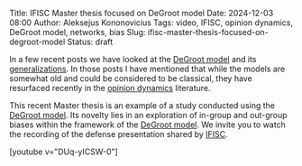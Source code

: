 Title: IFISC Master thesis focused on DeGroot model
Date: 2024-12-03 08:00
Author: Aleksejus Kononovicius
Tags: video, IFISC, opinion dynamics, DeGroot model, networks, bias
Slug: ifisc-master-thesis-focused-on-degroot-model
Status: draft

In a few recent posts we have looked at the [DeGroot
model]({filename}/articles/2024/degroot-model.md) and its
[generalizations](/tag/degroot-model/). In those posts I have mentioned that
while the models are somewhat old and could be considered to be classical,
they have resurfaced recently in the [opinion
dynamics](/tag/opinion-dynamics/) literature.

This recent Master thesis is an example of a study conducted using the
[DeGroot model]({filename}/articles/2024/degroot-model.md). Its novelty lies
in an exploration of in-group and out-group biases within the framework of
the [DeGroot model]({filename}/articles/2024/degroot-model.md). We invite
you to watch the recording of the defense presentation shared by
[IFISC](/tag/ifisc/).

[youtube v="DUq-yICSW-0"]

